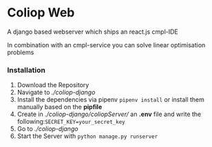 
# Coliop Web

A django based webserver which ships an react.js cmpl-IDE

In combination with an cmpl-service you can solve linear optimisation problems



### Installation

1. Download the Repository
2. Navigate to *./coliop-django* 
3. Install the dependencies via pipenv `pipenv install` or install them manually based on the **pipfile**
4. Create in *./coliop-django/coliopServer/* an **.env** file and write the following:`SECRET_KEY=your_secret_key`
5. Go to *./coliop-django* 
6. Start the Server with `python manage.py runserver`
